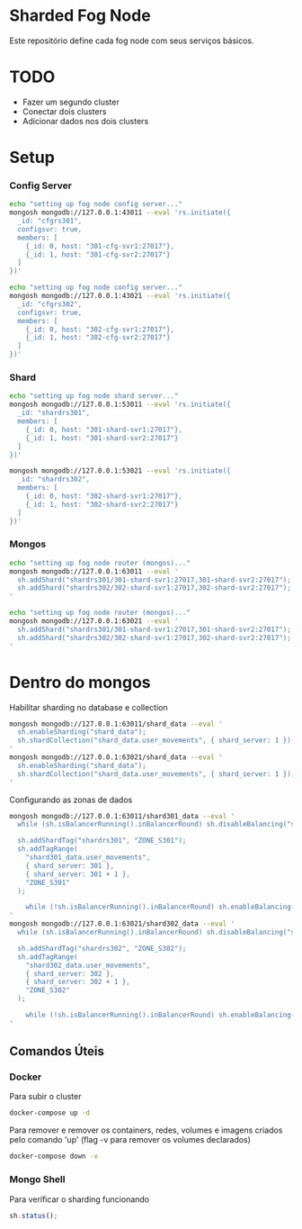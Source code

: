 # Sharded Fog Node

Este repositório define cada fog node com seus serviços básicos.

# TODO

- Fazer um segundo cluster
- Conectar dois clusters
- Adicionar dados nos dois clusters

# Setup

### Config Server

```sh
echo "setting up fog node config server..."
mongosh mongodb://127.0.0.1:43011 --eval 'rs.initiate({
  _id: "cfgrs301",
  configsvr: true,
  members: [
    {_id: 0, host: "301-cfg-svr1:27017"},
    {_id: 1, host: "301-cfg-svr2:27017"}
  ]
})'
```

```sh
echo "setting up fog node config server..."
mongosh mongodb://127.0.0.1:43021 --eval 'rs.initiate({
  _id: "cfgrs302",
  configsvr: true,
  members: [
    {_id: 0, host: "302-cfg-svr1:27017"},
    {_id: 1, host: "302-cfg-svr2:27017"}
  ]
})'
```

### Shard

```sh
echo "setting up fog node shard server..."
mongosh mongodb://127.0.0.1:53011 --eval 'rs.initiate({
  _id: "shardrs301",
  members: [
    {_id: 0, host: "301-shard-svr1:27017"},
    {_id: 1, host: "301-shard-svr2:27017"}
  ]
})'
```

```sh
mongosh mongodb://127.0.0.1:53021 --eval 'rs.initiate({
  _id: "shardrs302",
  members: [
    {_id: 0, host: "302-shard-svr1:27017"},
    {_id: 1, host: "302-shard-svr2:27017"}
  ]
})'
```

### Mongos

```sh
echo "setting up fog node router (mongos)..."
mongosh mongodb://127.0.0.1:63011 --eval '
  sh.addShard("shardrs301/301-shard-svr1:27017,301-shard-svr2:27017");
  sh.addShard("shardrs302/302-shard-svr1:27017,302-shard-svr2:27017");
'
```

```sh
echo "setting up fog node router (mongos)..."
mongosh mongodb://127.0.0.1:63021 --eval '
  sh.addShard("shardrs301/301-shard-svr1:27017,301-shard-svr2:27017");
  sh.addShard("shardrs302/302-shard-svr1:27017,302-shard-svr2:27017");
'
```

# Dentro do mongos

Habilitar sharding no database e collection

```sh
mongosh mongodb://127.0.0.1:63011/shard_data --eval '
  sh.enableSharding("shard_data");
  sh.shardCollection("shard_data.user_movements", { shard_server: 1 });
'
mongosh mongodb://127.0.0.1:63021/shard_data --eval '
  sh.enableSharding("shard_data");
  sh.shardCollection("shard_data.user_movements", { shard_server: 1 });
'
```

Configurando as zonas de dados

```sh
mongosh mongodb://127.0.0.1:63011/shard301_data --eval '
  while (sh.isBalancerRunning().inBalancerRound) sh.disableBalancing("shard301_data");

  sh.addShardTag("shardrs301", "ZONE_S301");
  sh.addTagRange(
    "shard301_data.user_movements",
    { shard_server: 301 },
    { shard_server: 301 + 1 },
    "ZONE_S301"
  );

    while (!sh.isBalancerRunning().inBalancerRound) sh.enableBalancing("shard301_data");
'
mongosh mongodb://127.0.0.1:63021/shard302_data --eval '
  while (sh.isBalancerRunning().inBalancerRound) sh.disableBalancing("shard302_data");

  sh.addShardTag("shardrs302", "ZONE_S302");
  sh.addTagRange(
    "shard302_data.user_movements",
    { shard_server: 302 },
    { shard_server: 302 + 1 },
    "ZONE_S302"
  );

    while (!sh.isBalancerRunning().inBalancerRound) sh.enableBalancing("shard302_data");
'
```

## Comandos Úteis

### Docker

Para subir o cluster

```sh
docker-compose up -d
```

Para remover e remover os containers, redes, volumes e imagens criados pelo comando 'up' (flag -v para remover os volumes declarados)

```sh
docker-compose down -v
```

### Mongo Shell

Para verificar o sharding funcionando

```js
sh.status();
```
